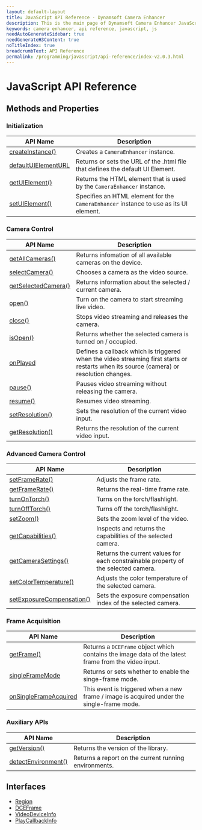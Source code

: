 ```yaml
---
layout: default-layout
title: JavaScript API Reference - Dynamsoft Camera Enhancer
description: This is the main page of Dynamsoft Camera Enhancer JavaScript SDK API Reference.
keywords: camera enhancer, api reference, javascript, js
needAutoGenerateSidebar: true
needGenerateH3Content: true
noTitleIndex: true
breadcrumbText: API Reference
permalink: /programming/javascript/api-reference/index-v2.0.3.html
---
```


# JavaScript API Reference

## Methods and Properties

### Initialization

| API Name | Description |
|---|---|
| [createInstance()](initialization.md#createinstance) | Creates a `CameraEnhancer` instance. |
| [defaultUIElementURL](initialization.md#defaultuielementurl) | Returns or sets the URL of the .html file that defines the default UI Element. |
| [getUIElement()](initialization.md#getuielement) | Returns the HTML element that is used by the `CameraEnhancer` instance. |
| [setUIElement()](initialization.md#setuielement) | Specifies an HTML element for the `CameraEnhancer` instance to use as its UI element. |

### Camera Control

| API Name | Description |
|---|---|
| [getAllCameras()](camera-control.md#getallcameras) | Returns infomation of all available cameras on the device. |
| [selectCamera()](camera-control.md#selectcamera) | Chooses a camera as the video source. |
| [getSelectedCamera()](camera-control.md#getselectedcamera) | Returns information about the selected / current camera. |
| [open()](camera-control.md#open) | Turn on the camera to start streaming live video. |
| [close()](camera-control.md#close) | Stops video streaming and releases the camera. |
| [isOpen()](camera-control.md#isOpen) | Returns whether the selected camera is turned on / occupied. |
| [onPlayed](camera-control.md#onplayed) | Defines a callback which is triggered when the video streaming first starts or restarts when its source (camera) or resolution changes. |
| [pause()](camera-control.md#pause) | Pauses video streaming without releasing the camera. |
| [resume()](camera-control.md#resume) | Resumes video streaming. |
| [setResolution()](camera-control.md#setresolution) | Sets the resolution of the current video input. |
| [getResolution()](camera-control.md#getresolution) | Returns the resolution of the current video input. |

### Advanced Camera Control

| API Name | Description |
|---|---|
| [setFrameRate()](camera-control.md#setframerate) | Adjusts the frame rate. |
| [getFrameRate()](camera-control.md#getframerate) | Returns the real-time frame rate. |
| [turnOnTorch()](camera-control.md#turnontorch) | Turns on the torch/flashlight. |
| [turnOffTorch()](camera-control.md#turnofftorch) | Turns off the torch/flashlight. |
| [setZoom()](camera-control.md#setzoom) | Sets the zoom level of the video. |
| [getCapabilities()](camera-control.md#getcapabilities) | Inspects and returns the capabilities of the selected camera. |
| [getCameraSettings()](camera-control.md#getcamerasettings) | Returns the current values for each constrainable property of the selected camera. |
| [setColorTemperature()](camera-control.md#setcolortemperature) | Adjusts the color temperature of the selected camera. |
| [setExposureCompensation()](camera-control.md#setexposurecompensation) | Sets the exposure compensation index of the selected camera. |

### Frame Acquisition

| API Name | Description |
|---|---|
| [getFrame()](acquisition.md#getframe) | Returns a `DCEFrame` object which contains the image data of the latest frame from the video input. |
| [singleFrameMode](acquisition.md#singleframemode) | Returns or sets whether to enable the singe-frame mode. |
| [onSingleFrameAcquired](acquisition.md#onsingleframeacquired) | This event is triggered when a new frame / image is acquired under the single-frame mode. |

### Auxiliary APIs

| API Name | Description |
|---|---|
| [getVersion()](auxiliary.md#getversion) | Returns the version of the library. |
| [detectEnvironment()](auxiliary.md#detectenvironment) | Returns a report on the current running environments. |

## Interfaces

* [Region](interface/region.md)
* [DCEFrame](interface/dceframe.md)
* [VideoDeviceInfo](interface/videodeviceinfo.md)
* [PlayCallbackInfo](interface/playcallbackinfo.md)